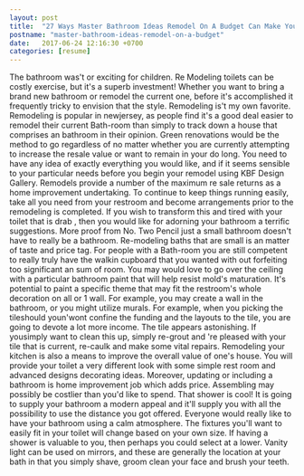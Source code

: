 ```yaml
---
layout: post
title:  "27 Ways Master Bathroom Ideas Remodel On A Budget Can Make You Rich"
postname: "master-bathroom-ideas-remodel-on-a-budget"
date:   2017-06-24 12:16:30 +0700
categories: [resume]
---
```

The bathroom was't or exciting for children. Re Modeling toilets can be costly exercise, but it's a superb investment! Whether you want to bring a brand new bathroom or remodel the current one, before it's accomplished it frequently tricky to envision that the style. Remodeling is't my own favorite. Remodeling is popular in newjersey, as people find it's a good deal easier to remodel their current Bath-room than simply to track down a house that comprises an bathroom in their opinion. Green renovations would be the method to go regardless of no matter whether you are currently attempting to increase the resale value or want to remain in your do long. You need to have any idea of exactly everything you would like, and if it seems sensible to your particular needs before you begin your remodel using KBF Design Gallery. Remodels provide a number of the maximum re sale returns as a home improvement undertaking. To continue to keep things running easily, take all you need from your restroom and become arrangements prior to the remodeling is completed. If you wish to transform this and tired with your toilet that is drab , then you would like for adorning your bathroom a terrific suggestions. More proof from No. Two Pencil just a small bathroom doesn't have to really be a bathroom. Re-modeling baths that are small is an matter of taste and price tag. For people with a Bath-room you are still competent to really truly have the walkin cupboard that you wanted with out forfeiting too significant an sum of room. You may would love to go over the ceiling with a particular bathroom paint that will help resist mold's maturation. It's potential to paint a specific theme that may fit the restroom's whole decoration on all or 1 wall. For example, you may create a wall in the bathroom, or you might utilize murals. For example, when you picking the tileshould youn'wont confine the funding and the layouts to the tile, you are going to devote a lot more income. The tile appears astonishing. If yousimply want to clean this up, simply re-grout and 're pleased with your tile that is current, re-caulk and make some vital repairs. Remodeling your kitchen is also a means to improve the overall value of one's house. You will provide your toilet a very different look with some simple rest room and advanced designs decorating ideas. Moreover, updating or including a bathroom is home improvement job which adds price. Assembling may possibly be costlier than you'd like to spend. That shower is cool! It is going to supply your bathroom a modern appeal and it'll supply you with all the possibility to use the distance you got offered. Everyone would really like to have your bathroom using a calm atmosphere. The fixtures you'll want to easily fit in your toilet will change based on your own size. If having a shower is valuable to you, then perhaps you could select at a lower. Vanity light can be used on mirrors, and these are generally the location at your bath in that you simply shave, groom clean your face and brush your teeth.
